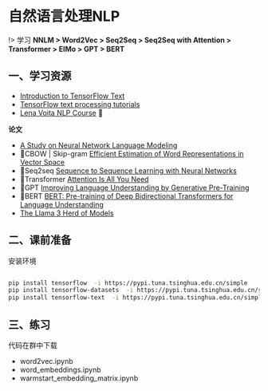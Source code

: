 # 自然语言处理NLP

!> 学习 **NNLM > Word2Vec > Seq2Seq > Seq2Seq with Attention > Transformer > ElMo > GPT > BERT**

## 一、学习资源

* [Introduction to TensorFlow Text](https://tensorflow.google.cn/text/guide/tf_text_intro)
* [TensorFlow text processing tutorials](https://tensorflow.google.cn/text/tutorials)
* [Lena Voita NLP Course](https://lena-voita.github.io/nlp_course.html) 💯

**论文**

* [A Study on Neural Network Language Modeling](papers/arxiv.org.pdf.1708.07252v1.pdf ':ignore')
* 🌷CBOW | Skip-gram [Efficient Estimation of Word Representations in Vector Space](papers/arxiv.org.pdf.1301.3781v3.pdf ':ignore')
* 🌷Seq2seq [Sequence to Sequence Learning with Neural Networks](papers/arxiv.org.pdf.1409.3215v3.pdf ':ignore')
* 🌷Transformer [Attention Is All You Need](papers/arxiv.org.pdf.1706.03762v7.pdf ':ignore')
* 🌷GPT [Improving Language Understanding by Generative Pre-Training](papers/language_understanding_paper.pdf ':ignore')
* 🌷BERT [BERT: Pre-training of Deep Bidirectional Transformers for Language Understanding](papers/arxiv.org.pdf.1810.04805v2.pdf ':ignore')
* [The Llama 3 Herd of Models](papers/TheLlama3HerdofModels.pdf ':ignore')

## 二、课前准备

安装环境

```sh

pip install tensorflow  -i https://pypi.tuna.tsinghua.edu.cn/simple
pip install tensorflow-datasets  -i https://pypi.tuna.tsinghua.edu.cn/simple
pip install tensorflow-text  -i https://pypi.tuna.tsinghua.edu.cn/simple

```

## 三、练习

代码在群中下载

* word2vec.ipynb
* word_embeddings.ipynb
* warmstart_embedding_matrix.ipynb
